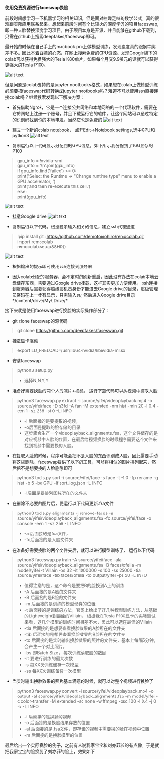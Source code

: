 **使用免费资源进行faceswap换脸**

前段时间想学习一下机器学习的相关知识，但是面对枯燥乏味的数学公式，真的很难跟实际应用联系起来。想起来前段时间有个比较火的深度学习的项目faceswap,即一种人脸替换深度学习项目。由于项目本身是开源，并且能够在github下载到，只需在github上搜索deepfakes/faceswap即可。

最开始的时候在自己手上的macbook pro上做模型训练，发现速度真的跟蜗牛爬差不多。因此本着白嫖的心态，在网上搜索免费的GPU资源。发现Google旗下的colab可以获得免费强大的Tesla K80单片，如果每个月交9.9美元的话就可以获得更强大的Tesla P100。

![alt text](https://github.com/jinleiphys/notes/blob/master/faceswap/gpu.jpeg?raw=true)

但是问题是colab支持的是jupyter nootbooks格式，如果想在colab上做模型训练必须要把faceswap代码转换成jupyter nootbooks吗？难道不可以使用ssh直接连接colab吗？继续搜索发现以下解决方案：

 - 首先借助Ngrok，它是一个连接公共网络和本地网络的一个代理软件，需要在它的网站上注册一个账号，并且下载运行它的软件，让这个网站可以通过特定的识别码找到你的本地电脑。当然它也是免费的
![alt text](https://github.com/jinleiphys/notes/blob/master/faceswap/ngrok.jpeg?raw=true)

 - 建立一个新的colab notebook， 点开Edit->Notebook settings,选中GPU和python3
![alt text](https://github.com/jinleiphys/notes/blob/master/faceswap/notebook_setting.jpeg?raw=true)

 - 复制运行以下代码显示分配到的GPU信息，如下所示我分配到了16G显存的P100
> gpu_info = !nvidia-smi   
 gpu_info = '\n'.join(gpu_info)   
 if gpu_info.find('failed') >= 0:    
   print('Select the Runtime → "Change runtime type" menu to enable a GPU accelerator, ')   
   print('and then re-execute this cell.')  
 else:  
   print(gpu_info)   

 ![alt text](https://github.com/jinleiphys/notes/blob/master/faceswap/gpu_info.jpeg?raw=true)

 - 挂载Google drive
 ![alt text](https://github.com/jinleiphys/notes/blob/master/faceswap/google_drive.jpeg?raw=true)

 - 复制运行以下代码。根据提示输入相关的信息，建立ssh代理通道

> !pip install git+https://github.com/demotomohiro/remocolab.git    
> import remocolab    
> remocolab.setupSSHD()

![alt text](https://github.com/jinleiphys/notes/blob/master/faceswap/colab.jpeg?raw=true)

 - 根据输出的提示即可使用ssh连接到服务器

 - 因为colab分配的服务器，会不定时的刷新重启，因此没有办法在colab本地云盘储存东西，需要通过Google drive挂载，这样其实更加方便使用。 ssh连接到服务器后需要获得超级管机员身份才能进去Google drive的目录，超级管理员密码在上一步有显示，只需输入*su*, 然后进入Google drive目录*/content/drive/My\ Drive/*


接下来就是使用faceswap进行换脸的实际操作部分了：

 - git clone faceswap的源代码

  >git clone https://github.com/deepfakes/faceswap.git

 - 挂载显卡驱动
  >export LD_PRELOAD=/usr/lib64-nvidia/libnvidia-ml.so

 - 安装faceswap
  >python3 setup.py
  > - 选择N,N,Y,Y

 - 准备好需要换脸的两个人的照片+视频。 运行下面代码可以从视频中提取人脸
 > python3 faceswap.py extract -i source/yifei/videoplayback.mp4 -o source/yifei/face -D s3fd -A fan -M extended -nm hist -min 20 -l 0.4 -een 1 -sz 256 -si 0 -L INFO
   >- -i 后面接的是要提取的视频，
   >- -o后面是提取的脸存储的目录
   >- 这步骤会生产一个videoplayback_alignments.fsa，这个文件储存的是对应视频中人脸的位置，在最后给视频换脸的时候程序需要这个文件来找到视频中需要换的人脸。

 - 在提取人脸的时候，程序可能会把不是人脸的东西识别成人脸，因此需要手动将这些删除，faceswap提供了以下的工具，可以将相似的图片排列起来，然后把不是想要换的人脸删除即可
 >python3 tools.py sort -i source/yifei/face -s face -t -1.0 -fp rename -g hist -b 5 -be GPU -lf sort_log.json -L INFO
   >- -i后面是要排列图片所在的文件夹

 - 在删除不必要的图片后，要运行以下代码更新.fsa文件
 >python3 tools.py alignments -j remove-faces -a source/yifei/videoplayback_alignments.fsa -fc source/yifei/face -o console -een 1 -sz 256 -L INFO
  > - -a 后面接的是fsa文件，
  > - -fc后面接的是人脸文件夹

 - 在准备好需要换脸的两个文件夹后，就可以进行模型训练了， 运行以下代码

 >python3 faceswap.py train -A source/yifei/face -ala source/yifei/videoplayback_alignments.fsa -B faces/ofelia -m model/yifei -t Villain -bs 32 -it 1000000 -s 100 -ss 25000  -tia source/yifei/face -tib faces/ofelia -to output/yifei -ps 50 -L INFO
  > - 值得注意的是，这个命令是要把B的脸换到A上的训练
  > - -A 后面接的是A脸的文件夹
  > - -B 后面接的是B脸的文件夹
  > - -m 后面接的是训练的模型储存的位置
  > - -t 后面接的是训练的方法，官网上给出了好几种模型训练方法，从基础的Lightweight到最佳的Villain， 根据我在Tesla P100显卡的实际测试来看，这几个模型的训练时间相差不大，因此可以选在最佳的Villain
  > - -tia 后面接的是想要查看换脸效果的A脸所在的文件夹
  > - -tib 后面接的是想要查看换脸效果的B脸所在的文件夹
  > - -to 后面接的是实时输出换脸效果的照片的文件夹，基本上每隔5分钟，会产生一个对比照片。
  > - -bs 即Batch Size， 每次训练读取脸的数目
  > - -it 要进行训练的最大次数
  > - -s 每XX次训练储存一次模型
  > - -ss 每XX次训练备份一次模型

 - 当实时输出换脸效果的照片基本满意的时候，就可以对整个视频进行换脸了
 >python3 faceswap.py convert -i source/yifei/videoplayback.mp4 -o output -al source/yifei/videoplayback_alignments.fsa -m model/yifei -c color-transfer -M extended -sc none -w ffmpeg -osc 100 -l 0.4 -j 0 -k -L INFO
>  - -i 后面接的是换脸的视频
>  - -o 后面接的是换脸结果存放的位置
>  - -al 后面接的是.fsa文件，即存储的视频中需要换的脸在视频中位置
>  - -m 后面接的是换脸模型的位置



  最后给出一个实际换脸的例子，之前有人说我家宝宝和刘亦菲长的有点像，于是就把我家宝宝的脸换到了刘亦菲的脸上，效果如下
